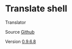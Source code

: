 # Translate shell

Translator

Source [Github](https://github.com/soimort/translate-shell)

Version [0.9.6.8](https://github.com/soimort/translate-shell/releases/tag/v0.9.6.8)
